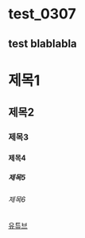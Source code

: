 # test_0307
## test blablabla
# 제목1
## 제목2
### 제목3
#### 제목4
##### 제목5
###### 제목6






[유튜브](https://www.youtube.com/)

